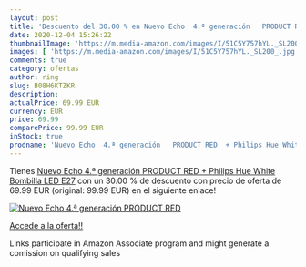 ```yaml
---
layout: post
title: 'Descuento del 30.00 % en Nuevo Echo  4.ª generación   PRODUCT RED'
date: 2020-12-04 15:26:22
thumbnailImage: 'https://m.media-amazon.com/images/I/51C5Y757hYL._SL200_.jpg'
images: [ 'https://m.media-amazon.com/images/I/51C5Y757hYL._SL200_.jpg' ]
comments: true
category: ofertas
author: ring
slug: B08H6KTZKR
description:
actualPrice: 69.99 EUR
currency: EUR
price: 69.99
comparePrice: 99.99 EUR
inStock: true
prodname: 'Nuevo Echo  4.ª generación   PRODUCT RED  + Philips Hue White Bombilla LED E27'
---
```


Tienes [Nuevo Echo  4.ª generación   PRODUCT RED  + Philips Hue White Bombilla LED E27](https://www.amazon.es/dp/B08H6KTZKR/?tag=tolees-21) con un 30.00 % de descuento con precio de oferta de 69.99 EUR (original: 99.99 EUR) en el siguiente enlace!

[![Nuevo Echo  4.ª generación   PRODUCT RED](https://m.media-amazon.com/images/I/51C5Y757hYL._SL200_.jpg)](https://www.amazon.es/dp/B08H6KTZKR/?tag=tolees-21)

[Accede a la oferta!!](https://www.amazon.es/dp/B08H6KTZKR/?tag=tolees-21)

Links participate in Amazon Associate program and might generate a comission on qualifying sales


